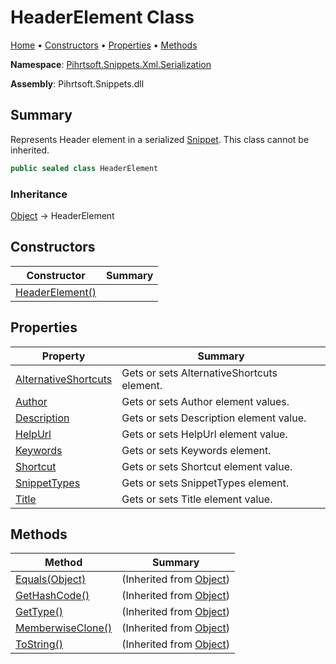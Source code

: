 <a name="_top"></a>

# HeaderElement Class

[Home](../../../../../README.md#_top) &#x2022; [Constructors](#constructors) &#x2022; [Properties](#properties) &#x2022; [Methods](#methods)

**Namespace**: [Pihrtsoft.Snippets.Xml.Serialization](../README.md#_top)

**Assembly**: Pihrtsoft\.Snippets\.dll

## Summary

Represents Header element in a serialized [Snippet](../../../Snippet/README.md#_top)\. This class cannot be inherited\.

```csharp
public sealed class HeaderElement
```

### Inheritance

[Object](https://docs.microsoft.com/en-us/dotnet/api/system.object) &#x2192; HeaderElement

## Constructors

| Constructor | Summary |
| ----------- | ------- |
| [HeaderElement()](-ctor/README.md#_top) | |

## Properties

| Property | Summary |
| -------- | ------- |
| [AlternativeShortcuts](AlternativeShortcuts/README.md#_top) | Gets or sets AlternativeShortcuts element\. |
| [Author](Author/README.md#_top) | Gets or sets Author element values\. |
| [Description](Description/README.md#_top) | Gets or sets Description element value\. |
| [HelpUrl](HelpUrl/README.md#_top) | Gets or sets HelpUrl element value\. |
| [Keywords](Keywords/README.md#_top) | Gets or sets Keywords element\. |
| [Shortcut](Shortcut/README.md#_top) | Gets or sets Shortcut element value\. |
| [SnippetTypes](SnippetTypes/README.md#_top) | Gets or sets SnippetTypes element\. |
| [Title](Title/README.md#_top) | Gets or sets Title element value\. |

## Methods

| Method | Summary |
| ------ | ------- |
| [Equals(Object)](https://docs.microsoft.com/en-us/dotnet/api/system.object.equals) |  \(Inherited from [Object](https://docs.microsoft.com/en-us/dotnet/api/system.object)\) |
| [GetHashCode()](https://docs.microsoft.com/en-us/dotnet/api/system.object.gethashcode) |  \(Inherited from [Object](https://docs.microsoft.com/en-us/dotnet/api/system.object)\) |
| [GetType()](https://docs.microsoft.com/en-us/dotnet/api/system.object.gettype) |  \(Inherited from [Object](https://docs.microsoft.com/en-us/dotnet/api/system.object)\) |
| [MemberwiseClone()](https://docs.microsoft.com/en-us/dotnet/api/system.object.memberwiseclone) |  \(Inherited from [Object](https://docs.microsoft.com/en-us/dotnet/api/system.object)\) |
| [ToString()](https://docs.microsoft.com/en-us/dotnet/api/system.object.tostring) |  \(Inherited from [Object](https://docs.microsoft.com/en-us/dotnet/api/system.object)\) |

